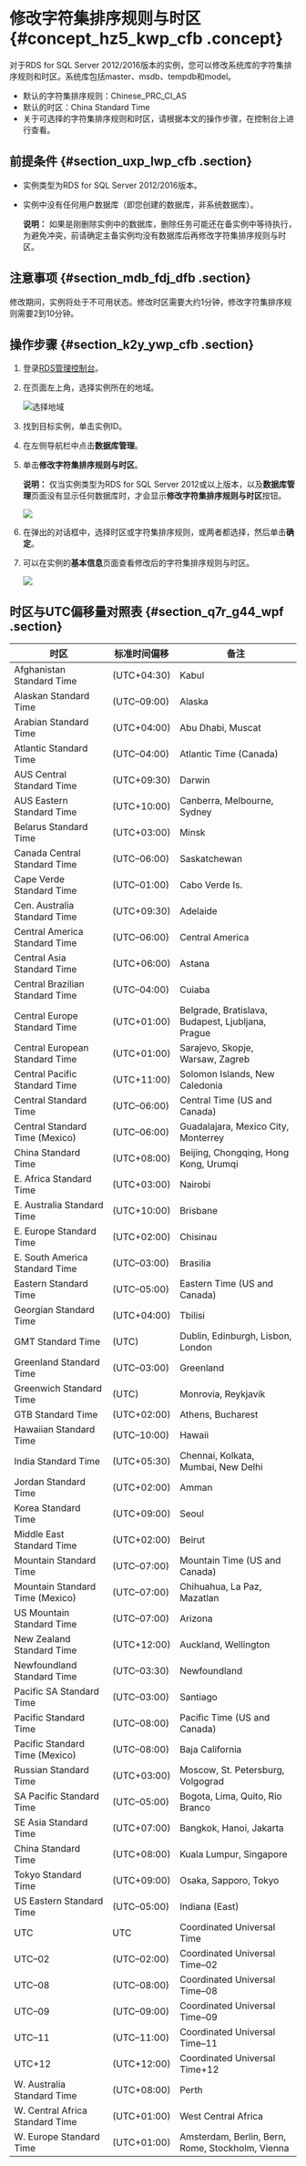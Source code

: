 # 修改字符集排序规则与时区 {#concept_hz5_kwp_cfb .concept}

对于RDS for SQL Server 2012/2016版本的实例，您可以修改系统库的字符集排序规则和时区。系统库包括master、msdb、tempdb和model。

-   默认的字符集排序规则：Chinese\_PRC\_CI\_AS
-   默认的时区：China Standard Time
-   关于可选择的字符集排序规则和时区，请根据本文的操作步骤，在控制台上进行查看。

## 前提条件 {#section_uxp_lwp_cfb .section}

-   实例类型为RDS for SQL Server 2012/2016版本。
-   实例中没有任何用户数据库（即您创建的数据库，非系统数据库）。

    **说明：** 如果是刚删除实例中的数据库，删除任务可能还在备实例中等待执行，为避免冲突，前请确定主备实例均没有数据库后再修改字符集排序规则与时区。


## 注意事项 {#section_mdb_fdj_dfb .section}

修改期间，实例将处于不可用状态。修改时区需要大约1分钟，修改字符集排序规则需要2到10分钟。

## 操作步骤 {#section_k2y_ywp_cfb .section}

1.  登录[RDS管理控制台](https://rdsnext.console.aliyun.com)。
2.  在页面左上角，选择实例所在的地域。

    ![选择地域](http://static-aliyun-doc.oss-cn-hangzhou.aliyuncs.com/assets/img/7814/156378526636543_zh-CN.png)

3.  找到目标实例，单击实例ID。
4.  在左侧导航栏中点击**数据库管理**。
5.  单击**修改字符集排序规则与时区**。

    **说明：** 仅当实例类型为RDS for SQL Server 2012或以上版本，以及**数据库管理**页面没有显示任何数据库时，才会显示**修改字符集排序规则与时区**按钮。

    ![](http://static-aliyun-doc.oss-cn-hangzhou.aliyuncs.com/assets/img/21286/156378526613567_zh-CN.png)

6.  在弹出的对话框中，选择时区或字符集排序规则，或两者都选择，然后单击**确定**。
7.  可以在实例的**基本信息**页面查看修改后的字符集排序规则与时区。

    ![](http://static-aliyun-doc.oss-cn-hangzhou.aliyuncs.com/assets/img/21286/156378526713568_zh-CN.png)


## 时区与UTC偏移量对照表 {#section_q7r_g44_wpf .section}

|时区|标准时间偏移|备注|
|--|------|--|
|Afghanistan Standard Time|\(UTC+04:30\)|Kabul|
|Alaskan Standard Time|\(UTC–09:00\)|Alaska|
|Arabian Standard Time|\(UTC+04:00\)|Abu Dhabi, Muscat|
|Atlantic Standard Time|\(UTC–04:00\)|Atlantic Time \(Canada\)|
|AUS Central Standard Time|\(UTC+09:30\)|Darwin|
|AUS Eastern Standard Time|\(UTC+10:00\)|Canberra, Melbourne, Sydney|
|Belarus Standard Time|\(UTC+03:00\)|Minsk|
|Canada Central Standard Time|\(UTC–06:00\)|Saskatchewan|
|Cape Verde Standard Time|\(UTC–01:00\)|Cabo Verde Is.|
|Cen. Australia Standard Time|\(UTC+09:30\)|Adelaide|
|Central America Standard Time|\(UTC–06:00\)|Central America|
|Central Asia Standard Time|\(UTC+06:00\)|Astana|
|Central Brazilian Standard Time|\(UTC–04:00\)|Cuiaba|
|Central Europe Standard Time|\(UTC+01:00\)|Belgrade, Bratislava, Budapest, Ljubljana, Prague|
|Central European Standard Time|\(UTC+01:00\)|Sarajevo, Skopje, Warsaw, Zagreb|
|Central Pacific Standard Time|\(UTC+11:00\)|Solomon Islands, New Caledonia|
|Central Standard Time|\(UTC–06:00\)|Central Time \(US and Canada\)|
|Central Standard Time \(Mexico\)|\(UTC–06:00\)|Guadalajara, Mexico City, Monterrey|
|China Standard Time|\(UTC+08:00\)|Beijing, Chongqing, Hong Kong, Urumqi|
|E. Africa Standard Time|\(UTC+03:00\)|Nairobi|
|E. Australia Standard Time|\(UTC+10:00\)|Brisbane|
|E. Europe Standard Time|\(UTC+02:00\)|Chisinau|
|E. South America Standard Time|\(UTC–03:00\)|Brasilia|
|Eastern Standard Time|\(UTC–05:00\)|Eastern Time \(US and Canada\)|
|Georgian Standard Time|\(UTC+04:00\)|Tbilisi|
|GMT Standard Time|\(UTC\)|Dublin, Edinburgh, Lisbon, London|
|Greenland Standard Time|\(UTC–03:00\)|Greenland|
|Greenwich Standard Time|\(UTC\)|Monrovia, Reykjavik|
|GTB Standard Time|\(UTC+02:00\)|Athens, Bucharest|
|Hawaiian Standard Time|\(UTC–10:00\)|Hawaii|
|India Standard Time|\(UTC+05:30\)|Chennai, Kolkata, Mumbai, New Delhi|
|Jordan Standard Time|\(UTC+02:00\)|Amman|
|Korea Standard Time|\(UTC+09:00\)|Seoul|
|Middle East Standard Time|\(UTC+02:00\)|Beirut|
|Mountain Standard Time|\(UTC–07:00\)|Mountain Time \(US and Canada\)|
|Mountain Standard Time \(Mexico\)|\(UTC–07:00\)|Chihuahua, La Paz, Mazatlan|
|US Mountain Standard Time|\(UTC–07:00\)|Arizona|
|New Zealand Standard Time|\(UTC+12:00\)|Auckland, Wellington|
|Newfoundland Standard Time|\(UTC–03:30\)|Newfoundland|
|Pacific SA Standard Time|\(UTC–03:00\)|Santiago|
|Pacific Standard Time|\(UTC–08:00\)|Pacific Time \(US and Canada\)|
|Pacific Standard Time \(Mexico\)|\(UTC–08:00\)|Baja California|
|Russian Standard Time|\(UTC+03:00\)|Moscow, St. Petersburg, Volgograd|
|SA Pacific Standard Time|\(UTC–05:00\)|Bogota, Lima, Quito, Rio Branco|
|SE Asia Standard Time|\(UTC+07:00\)|Bangkok, Hanoi, Jakarta|
|China Standard Time|\(UTC+08:00\)|Kuala Lumpur, Singapore|
|Tokyo Standard Time|\(UTC+09:00\)|Osaka, Sapporo, Tokyo|
|US Eastern Standard Time|\(UTC–05:00\)|Indiana \(East\)|
|UTC|UTC|Coordinated Universal Time|
|UTC–02|\(UTC–02:00\)|Coordinated Universal Time–02|
|UTC–08|\(UTC–08:00\)|Coordinated Universal Time–08|
|UTC–09|\(UTC–09:00\)|Coordinated Universal Time–09|
|UTC–11|\(UTC–11:00\)|Coordinated Universal Time–11|
|UTC+12|\(UTC+12:00\)|Coordinated Universal Time+12|
|W. Australia Standard Time|\(UTC+08:00\)|Perth|
|W. Central Africa Standard Time|\(UTC+01:00\)|West Central Africa|
|W. Europe Standard Time|\(UTC+01:00\)|Amsterdam, Berlin, Bern, Rome, Stockholm, Vienna|

